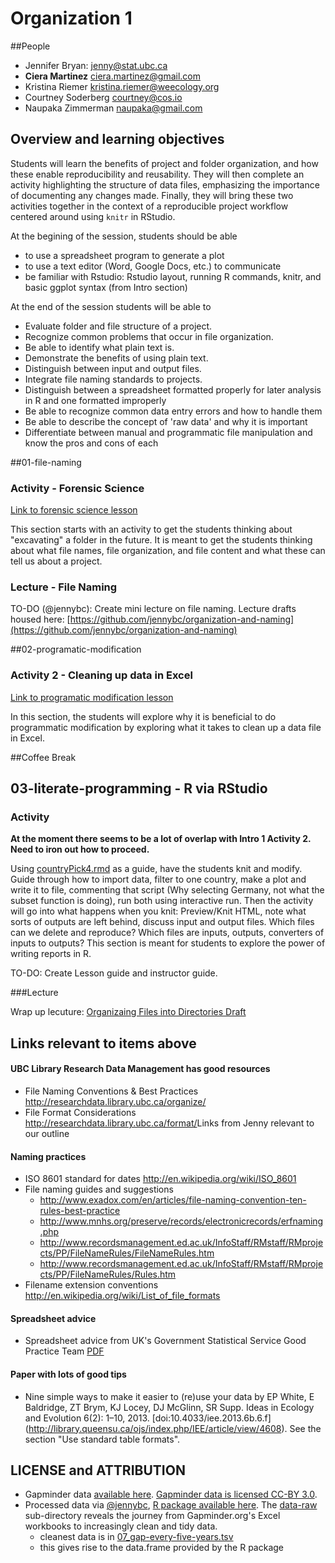 # Organization 1

##People
-  Jennifer Bryan: jenny@stat.ubc.ca
-  **Ciera Martinez** ciera.martinez@gmail.com
-  Kristina Riemer kristina.riemer@weecology.org
-  Courtney Soderberg courtney@cos.io
-  Naupaka Zimmerman naupaka@gmail.com

## Overview and learning objectives

Students will learn the benefits of project and folder organization, and how these enable reproducibility and reusability. They will then complete an activity highlighting the structure of data files, emphasizing the importance of documenting any changes made. Finally, they will bring these two activities together in the context of a reproducible project workflow centered around using `knitr` in RStudio.

At the begining of the session, students should be able

- to use a spreadsheet program to generate a plot
- to use a text editor (Word, Google Docs, etc.) to communicate
- be familiar with Rstudio: Rstudio layout, running R commands, knitr, and basic ggplot syntax (from Intro section)

At the end of the session students will be able to

- Evaluate folder and file structure of a project.
- Recognize common problems that occur in file organization.
- Be able to identify what plain text is.  
- Demonstrate the benefits of using plain text.
- Distinguish between input and output files.
- Integrate file naming standards to projects.
- Distinguish between a spreadsheet formatted properly for later analysis in R and one formatted improperly
- Be able to recognize common data entry errors and how to handle them
- Be able to describe the concept of 'raw data' and why it is important
- Differentiate between manual and programmatic file manipulation and know the pros and cons of each

##01-file-naming

### Activity - Forensic Science

[Link to forensic science lesson](https://github.com/Reproducible-Science-Curriculum/rr-organization1/blob/master/01-file-organization.md)

This section starts with an activity to get the students thinking about "excavating" a folder in the future.  It is meant to get the students thinking about what file names, file organization, and file content and what these can tell us about a project. 

### Lecture - File Naming 

TO-DO (@jennybc): Create mini lecture on file naming.  Lecture drafts housed here: [https://github.com/jennybc/organization-and-naming](https://github.com/jennybc/organization-and-naming) 

##02-programatic-modification

### Activity 2 - Cleaning up data in Excel

[Link to programatic modification lesson](https://github.com/Reproducible-Science-Curriculum/rr-organization1/blob/master/02-programatic-modification.md)

In this section, the students will explore why it is beneficial to do programmatic modification by exploring what it takes to clean up a data file in Excel. 

##Coffee Break

## 03-literate-programming - R via RStudio 

### Activity 

**At the moment there seems to be a lot of overlap with Intro 1 Activity 2. Need to iron out how to proceed.**

Using [countryPick4.rmd](https://github.com/Reproducible-Science-Curriculum/rr-organization1/blob/master/files/03-literate-programming-activity/countryPick4.rmd) as a guide, have the students knit and modify. Guide through how to import data, filter to one country, make a plot and write it to file, commenting that script (Why selecting Germany, not what the subset function is doing), run both using interactive run.  Then the activity will go into what happens when you knit: Preview/Knit HTML, note what sorts of outputs are left behind, discuss input and output files. Which files can we delete and reproduce? Which files are inputs, outputs, converters of inputs to outputs? This section is meant for students to explore the power of writing reports in R. 

TO-DO: Create Lesson guide and instructor guide. 

###Lecture

Wrap up lecuture: [Organizaing Files into Directories Draft](https://github.com/jennybc/organization-and-naming/tree/master/organization)

## Links relevant to items above

#### UBC Library Research Data Management has good resources

- File Naming Conventions & Best Practices <http://researchdata.library.ubc.ca/organize/>
- File Format Considerations <http://researchdata.library.ubc.ca/format/>Links from Jenny relevant to our outline

#### Naming practices

- ISO 8601 standard for dates <http://en.wikipedia.org/wiki/ISO_8601>
- File naming guides and suggestions
    - http://www.exadox.com/en/articles/file-naming-convention-ten-rules-best-practice
    - http://www.mnhs.org/preserve/records/electronicrecords/erfnaming.php
    - http://www.recordsmanagement.ed.ac.uk/InfoStaff/RMstaff/RMprojects/PP/FileNameRules/FileNameRules.htm
    - http://www.recordsmanagement.ed.ac.uk/InfoStaff/RMstaff/RMprojects/PP/FileNameRules/Rules.htm
- Filename extension conventions <http://en.wikipedia.org/wiki/List_of_file_formats>

#### Spreadsheet advice

- Spreadsheet advice from UK's Government Statistical Service Good Practice Team [PDF](https://gss.civilservice.gov.uk/wp-content/uploads/2012/12/Releasing-statistics-in-spreadsheets-Good-practice-guidance.pdf)

#### Paper with lots of good tips

- Nine simple ways to make it easier to (re)use your data by EP White, E Baldridge, ZT Brym, KJ Locey, DJ McGlinn, SR Supp. Ideas in Ecology and Evolution 6(2): 1–10, 2013. [doi:10.4033/iee.2013.6b.6.f] (http://library.queensu.ca/ojs/index.php/IEE/article/view/4608). See the section "Use standard table formats".

## LICENSE and ATTRIBUTION  

- Gapminder data [available here](http://www.gapminder.org/data/). [Gapminder data is licensed CC-BY 3.0](https://docs.google.com/document/pub?id=1POd-pBMc5vDXAmxrpGjPLaCSDSWuxX6FLQgq5DhlUhM#h.ul2gu2-uwathz).
- Processed data via [@jennybc](https://github.com/jennybc), [R package available here](https://github.com/jennybc/gapminder). The [data-raw](https://github.com/jennybc/gapminder/tree/master/data-raw) sub-directory reveals the journey from Gapminder.org's Excel workbooks to increasingly clean and tidy data.
    - cleanest data is in [07_gap-every-five-years.tsv](https://github.com/jennybc/gapminder/blob/master/data-raw/07_gap-every-five-years.tsv)
    - this gives rise to the data.frame provided by the R package
